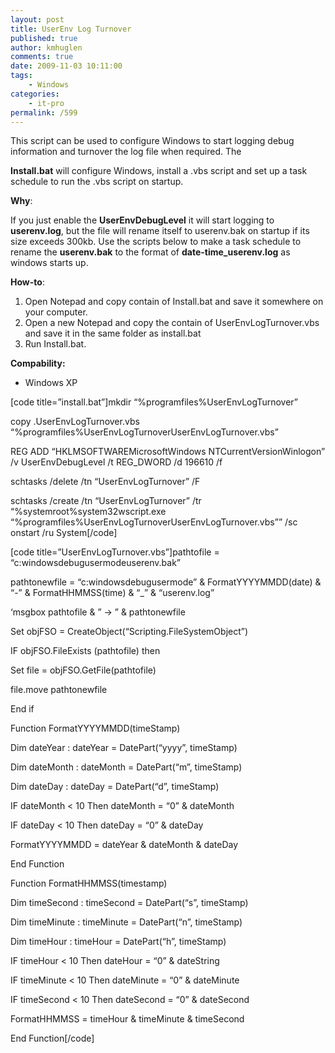 ```yaml
---
layout: post
title: UserEnv Log Turnover
published: true
author: kmhuglen
comments: true
date: 2009-11-03 10:11:00
tags:
    - Windows
categories:
    - it-pro
permalink: /599
---
```

This script can be used to configure Windows to start logging debug information and turnover the log file when required. The 

**Install.bat** will configure Windows, install a .vbs script and set up a task schedule to run the .vbs script on startup.

**Why**:

If you just enable the **UserEnvDebugLevel** it will start logging to **userenv.log**, but the file will rename itself to userenv.bak on startup if its size exceeds 300kb. Use the scripts below to make a task schedule to rename the **userenv.bak** to the format of **date-time_userenv.log** as windows starts up.

**How-to**:

  1. Open Notepad and copy contain of Install.bat and save it somewhere on your computer.
  2. Open a new Notepad and copy the contain of UserEnvLogTurnover.vbs and save it in the same folder as install.bat
  3. Run Install.bat.

**Compability:**

  * Windows XP

[code title=&#8221;install.bat&#8221;]mkdir &#8220;%programfiles%UserEnvLogTurnover&#8221;
  
copy .UserEnvLogTurnover.vbs &#8220;%programfiles%UserEnvLogTurnoverUserEnvLogTurnover.vbs&#8221;
  
REG ADD &#8220;HKLMSOFTWAREMicrosoftWindows NTCurrentVersionWinlogon&#8221; /v UserEnvDebugLevel /t REG_DWORD /d 196610 /f
  
schtasks /delete /tn &#8220;UserEnvLogTurnover&#8221; /F
  
schtasks /create /tn &#8220;UserEnvLogTurnover&#8221; /tr &#8220;%systemroot%system32wscript.exe &#8220;%programfiles%UserEnvLogTurnoverUserEnvLogTurnover.vbs&#8221;&#8221; /sc onstart /ru System[/code]
  
[code title=&#8221;UserEnvLogTurnover.vbs&#8221;]pathtofile = &#8220;c:windowsdebugusermodeuserenv.bak&#8221;
  
pathtonewfile = &#8220;c:windowsdebugusermode&#8221; & FormatYYYYMMDD(date) & &#8220;-&#8221; & FormatHHMMSS(time) & &#8220;_&#8221; & &#8220;userenv.log&#8221;
  
&#8216;msgbox pathtofile & &#8221; -> &#8221; & pathtonewfile
  
Set objFSO = CreateObject(&#8220;Scripting.FileSystemObject&#8221;)
  
IF objFSO.FileExists (pathtofile) then
  
Set file = objFSO.GetFile(pathtofile)
  
file.move pathtonewfile
  
End if

Function FormatYYYYMMDD(timeStamp)
  
Dim dateYear : dateYear = DatePart(&#8220;yyyy&#8221;, timeStamp)
  
Dim dateMonth : dateMonth = DatePart(&#8220;m&#8221;, timeStamp)
  
Dim dateDay : dateDay = DatePart(&#8220;d&#8221;, timeStamp)

IF dateMonth < 10 Then dateMonth = &#8220;0&#8221; & dateMonth
  
IF dateDay < 10 Then dateDay = &#8220;0&#8221; & dateDay

FormatYYYYMMDD = dateYear & dateMonth & dateDay
  
End Function

Function FormatHHMMSS(timestamp)
  
Dim timeSecond : timeSecond = DatePart(&#8220;s&#8221;, timeStamp)
  
Dim timeMinute : timeMinute = DatePart(&#8220;n&#8221;, timeStamp)
  
Dim timeHour : timeHour = DatePart(&#8220;h&#8221;, timeStamp)

IF timeHour < 10 Then dateHour = &#8220;0&#8221; & dateString
  
IF timeMinute < 10 Then dateMinute = &#8220;0&#8221; & dateMinute
  
IF timeSecond < 10 Then dateSecond = &#8220;0&#8221; & dateSecond

FormatHHMMSS = timeHour & timeMinute & timeSecond
  
End Function[/code]